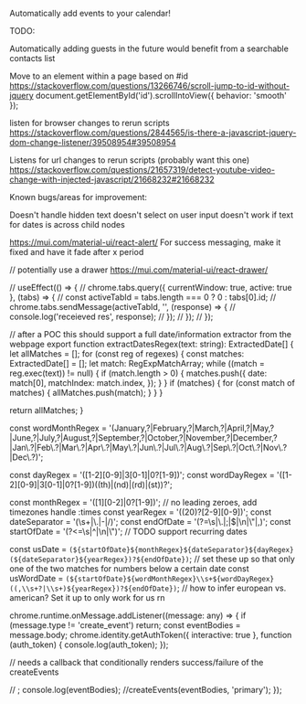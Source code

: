 Automatically add events to your calendar!

TODO:

Automatically adding guests in the future would benefit from a searchable contacts list

Move to an element within a page based on #id
https://stackoverflow.com/questions/13266746/scroll-jump-to-id-without-jquery
document.getElementById('id').scrollIntoView({
behavior: 'smooth'
});

listen for browser changes to rerun scripts
https://stackoverflow.com/questions/2844565/is-there-a-javascript-jquery-dom-change-listener/39508954#39508954

Listens for url changes to rerun scripts (probably want this one)
https://stackoverflow.com/questions/21657319/detect-youtube-video-change-with-injected-javascript/21668232#21668232

Known bugs/areas for improvement:

Doesn't handle hidden text
doesn't select on user input
doesn't work if text for dates is across child nodes

https://mui.com/material-ui/react-alert/
For success messaging, make it fixed and have it fade after x period

// potentially use a drawer https://mui.com/material-ui/react-drawer/

// useEffect(() => {
// chrome.tabs.query({ currentWindow: true, active: true }, (tabs) => {
// const activeTabId = tabs.length === 0 ? 0 : tabs[0].id;
// chrome.tabs.sendMessage(activeTabId, '', (response) => {
// console.log('receieved res', response);
// });
// });
// });

// after a POC this should support a full date/information extractor from the webpage
export function extractDatesRegex(text: string): ExtractedDate[] {
let allMatches = [];
for (const reg of regexes) {
const matches: ExtractedDate[] = [];
let match: RegExpMatchArray;
while ((match = reg.exec(text)) != null) {
if (match.length > 0) {
matches.push({
date: match[0],
matchIndex: match.index,
});
}
}
if (matches) {
for (const match of matches) {
allMatches.push(match);
}
}
}

return allMatches;
}

const wordMonthRegex =
'(January,?|February,?|March,?|April,?|May,?|June,?|July,?|August,?|September,?|October,?|November,?|December,?|Jan\\.?|Feb\\.?|Mar\\.?|Apr\\.?|May\\.?|Jun\\.?|Jul\\.?|Aug\\.?|Sep\\.?|Oct\\.?|Nov\\.?|Dec\\.?)';

const dayRegex = '([1-2][0-9]|3[0-1]|0?[1-9])';
const wordDayRegex = '([1-2][0-9]|3[0-1]|0?[1-9])((th)|(nd)|(rd)|(st))?';

const monthRegex = '([1][0-2]|0?[1-9])'; // no leading zeroes, add timezones handle :times
const yearRegex = '((20)?[2-9][0-9])';
const dateSeparator = '(\\s+|\\.|-|/)';
const endOfDate = '(?=\\s|\\.|;|$|\\n|\\"|,)';
const startOfDate = '(?<=\\s|^|\\n|\\")';
// TODO support recurring dates

const usDate = `(${startOfDate}${monthRegex}${dateSeparator}${dayRegex}(${dateSeparator}${yearRegex})?${endOfDate})`; // set these up so that only one of the two matches for numbers below a certain date
const usWordDate = `(${startOfDate}${wordMonthRegex}\\s+${wordDayRegex}((,\\s+?|\\s+)${yearRegex})?${endOfDate})`;
// how to infer european vs. american? Set it up to only work for us rn

chrome.runtime.onMessage.addListener((message: any) => {
if (message.type != 'create_event') return;
const eventBodies = message.body;
chrome.identity.getAuthToken({ interactive: true }, function (auth_token) {
console.log(auth_token);
});

// needs a callback that conditionally renders success/failure of the createEvents

// <Alert></Alert>;
console.log(eventBodies);
//createEvents(eventBodies, 'primary');
});
